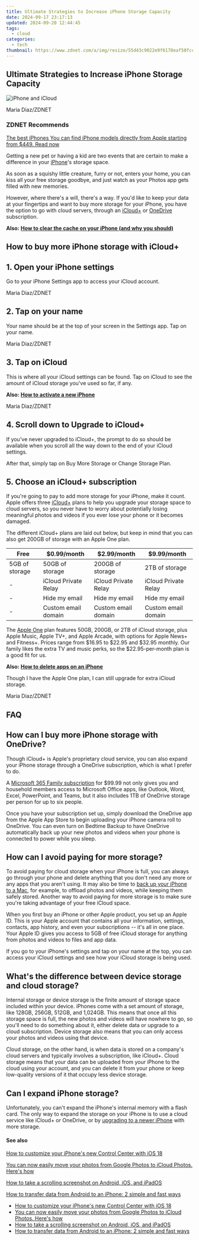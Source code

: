 ```yaml
---
title: Ultimate Strategies to Increase iPhone Storage Capacity
date: 2024-09-17 23:17:13
updated: 2024-09-20 12:44:45
tags:
  - cloud
categories:
  - tech
thumbnail: https://www.zdnet.com/a/img/resize/55d43c9022e9f6178eaf50fcc3ef770119875b48/2022/12/21/6d911ea6-6a66-4a2b-bd9a-0e9b1456e06e/iphone-storage.jpg?width=278&height=156&fit=crop&auto=webp
---
```


## Ultimate Strategies to Increase iPhone Storage Capacity

![iPhone and iCloud](https://www.zdnet.com/a/img/resize/5bce8e833ec009878fdb330f8f8e0bb5930418e2/2022/12/21/6d911ea6-6a66-4a2b-bd9a-0e9b1456e06e/iphone-storage.jpg?auto=webp&width=1280)

Maria Diaz/ZDNET

### **ZDNET** Recommends

[The best iPhones You can find iPhone models directly from Apple starting from $449.  Read now](https://www.zdnet.com/article/best-iphone/)

Getting a new pet or having a kid are two events that are certain to make a difference in your [iPhone](https://apple.sjv.io/c/159047/435031/7613?&sharedid=zdnet&partnerpropertyid=1980086&u=https%3A%2F%2Fwww.apple.com%2Fshop%2Fbuy-iphone%2Fiphone-14&subId1=zd-%5F%5FCOM%5FCLICK%5FID%5F%5F-dtp)'s storage space. 

As soon as a squishy little creature, furry or not, enters your home, you can kiss all your free storage goodbye, and just watch as your Photos app gets filled with new memories. 

However, where there's a will, there's a way. If you'd like to keep your data at your fingertips and want to buy more storage for your iPhone, you have the option to go with cloud servers, through an [iCloud+](https://apple.sjv.io/c/159047/435031/7613?&sharedid=zdnet&partnerpropertyid=1980086&u=https%3A%2F%2Fwww.apple.com%2Ficloud%2F&subId1=zd-%5F%5FCOM%5FCLICK%5FID%5F%5F-dtp) or [OneDrive](https://www.microsoft.com/en-us/microsoft-365/onedrive/online-cloud-storage) subscription. 

**Also:** [**How to clear the cache on your iPhone (and why you should)**](https://www.zdnet.com/article/how-to-clear-cache-on-iphone-and-why-you-should/)

##  How to buy more iPhone storage with iCloud+ 

## 1\. Open your iPhone settings

Go to your iPhone Settings app to access your iCloud account.

Maria Diaz/ZDNET

## 2\. Tap on your name

Your name should be at the top of your screen in the Settings app. Tap on your name.

Maria Diaz/ZDNET

## 3\. Tap on iCloud

This is where all your iCloud settings can be found. Tap on iCloud to see the amount of iCloud storage you've used so far, if any.

**Also:** [**How to activate a new iPhone**](https://www.zdnet.com/article/how-to-activate-a-new-iphone/)

Maria Diaz/ZDNET

## 4\. Scroll down to Upgrade to iCloud+

If you've never upgraded to iCloud+, the prompt to do so should be available when you scroll all the way down to the end of your iCloud settings. 

After that, simply tap on Buy More Storage or Change Storage Plan.

## 5\. Choose an iCloud+ subscription

If you're going to pay to add more storage for your iPhone, make it count. Apple offers three [iCloud+](https://www.apple.com/icloud/) plans to help you upgrade your storage space to cloud servers, so you never have to worry about potentially losing meaningful photos and videos if you ever lose your phone or it becomes damaged. 

The different iCloud+ plans are laid out below, but keep in mind that you can also get 200GB of storage with an Apple One plan.

| **Free**       | **$0.99/month**      | **$2.99/month**      | **$9.99/month**      |
| -------------- | -------------------- | -------------------- | -------------------- |
| 5GB of storage | 50GB of storage      | 200GB of storage     | 2TB of storage       |
| \-             | iCloud Private Relay | iCloud Private Relay | iCloud Private Relay |
| \-             | Hide my email        | Hide my email        | Hide my email        |
| \-             | Custom email domain  | Custom email domain  | Custom email domain  |

The [Apple One](https://www.apple.com/apple-one/) plan features 50GB, 200GB, or 2TB of iCloud storage, plus Apple Music, Apple TV+, and Apple Arcade, with options for Apple News+ and Fitness+. Prices range from $16.95 to $22.95 and $32.95 monthly. Our family likes the extra TV and music perks, so the $22.95-per-month plan is a good fit for us.

**Also:** [**How to delete apps on an iPhone**](https://www.zdnet.com/home-and-office/work-life/how-to-delete-apps-on-iphone/)

Though I have the Apple One plan, I can still upgrade for extra iCloud storage.

Maria Diaz/ZDNET

##  FAQ 

##  How can I buy more iPhone storage with OneDrive? 

Though iCloud+ is Apple's proprietary cloud service, you can also expand your iPhone storage through a OneDrive subscription, which is what I prefer to do. 

A [Microsoft 365 Family subscription](https://www.microsoft.com/en-us/microsoft-365/onedrive/compare-onedrive-plans?ef%5Fid=Cj0KCQiA-oqdBhDfARIsAO0TrGFK4uP7gavXuIZi0gUd1i9yXgbUftkpbSSk3qBEW5m5yf0sFMq1j6saAgU1EALw%5FwcB:G:s&OCID=AIDcmmwf9kwzdj%5FSEM%5FCj0KCQiA-oqdBhDfARIsAO0TrGFK4uP7gavXuIZi0gUd1i9yXgbUftkpbSSk3qBEW5m5yf0sFMq1j6saAgU1EALw%5FwcB:G:s&lnkd=Google%5FO365SMB%5FBrand&gclid=Cj0KCQiA-oqdBhDfARIsAO0TrGFK4uP7gavXuIZi0gUd1i9yXgbUftkpbSSk3qBEW5m5yf0sFMq1j6saAgU1EALw%5FwcB&activetab=tab:primaryr1) for $99.99 not only gives you and household members access to Microsoft Office apps, like Outlook, Word, Excel, PowerPoint, and Teams, but it also includes 1TB of OneDrive storage per person for up to six people. 

Once you have your subscription set up, simply download the OneDrive app from the Apple App Store to begin uploading your iPhone camera roll to OneDrive. You can even turn on Bedtime Backup to have OneDrive automatically back up your new photos and videos when your phone is connected to power while you sleep. 

##  How can I avoid paying for more storage?  

To avoid paying for cloud storage when your iPhone is full, you can always go through your phone and delete anything that you don't need any more or any apps that you aren't using. It may also be time to [back up your iPhone to a Mac](https://www.zdnet.com/article/how-to-back-up-iphone-with-icloud-or-mac/), for example, to offload photos and videos, while keeping them safely stored. Another way to avoid paying for more storage is to make sure you're taking advantage of your free iCloud space. 

When you first buy an iPhone or other Apple product, you set up an Apple ID. This is your Apple account that contains all your information, settings, contacts, app history, and even your subscriptions -- it's all in one place. Your Apple ID gives you access to 5GB of free iCloud storage for anything from photos and videos to files and app data. 

If you go to your iPhone's settings and tap on your name at the top, you can access your iCloud settings and see how your iCloud storage is being used. 

##  What's the difference between device storage and cloud storage? 

Internal storage or device storage is the finite amount of storage space included within your device. iPhones come with a set amount of storage, like 128GB, 256GB, 512GB, and 1,024GB. This means that once all this storage space is full, the new photos and videos will have nowhere to go, so you'll need to do something about it, either delete data or upgrade to a cloud subscription. Device storage also means that you can only access your photos and videos using that device. 

Cloud storage, on the other hand, is when data is stored on a company's cloud servers and typically involves a subscription, like iCloud+. Cloud storage means that your data can be uploaded from your iPhone to the cloud using your account, and you can delete it from your phone or keep low-quality versions of it that occupy less device storage.

##  Can I expand iPhone storage? 

Unfortunately, you can't expand the iPhone's internal memory with a flash card. The only way to expand the storage on your iPhone is to use a cloud service like iCloud+ or OneDrive, or by [upgrading to a newer iPhone](https://www.zdnet.com/article/iphone-13-vs-iphone-14/) with more storage. 

#### See also

[How to customize your iPhone's new Control Center with iOS 18](https://www.zdnet.com/article/how-to-customize-your-iphones-new-control-center-with-ios-18/ "How to customize your iPhone's new Control Center with iOS 18")

[You can now easily move your photos from Google Photos to iCloud Photos. Here's how](https://www.zdnet.com/article/you-can-now-easily-move-your-photos-from-google-photos-to-icloud-photos-heres-how/ "You can now easily move your photos from Google Photos to iCloud Photos. Here's how")

[How to take a scrolling screenshot on Android, iOS, and iPadOS](https://www.zdnet.com/article/how-to-take-a-scrolling-screenshot-on-android-ios-and-ipados/ "How to take a scrolling screenshot on Android, iOS, and iPadOS")

[How to transfer data from Android to an iPhone: 2 simple and fast ways](https://www.zdnet.com/article/how-to-transfer-data-from-android-to-an-iphone/ "How to transfer data from Android to an iPhone: 2 simple and fast ways")

* [How to customize your iPhone's new Control Center with iOS 18](https://www.zdnet.com/article/how-to-customize-your-iphones-new-control-center-with-ios-18/ "How to customize your iPhone's new Control Center with iOS 18")
* [You can now easily move your photos from Google Photos to iCloud Photos. Here's how](https://www.zdnet.com/article/you-can-now-easily-move-your-photos-from-google-photos-to-icloud-photos-heres-how/ "You can now easily move your photos from Google Photos to iCloud Photos. Here's how")
* [How to take a scrolling screenshot on Android, iOS, and iPadOS](https://www.zdnet.com/article/how-to-take-a-scrolling-screenshot-on-android-ios-and-ipados/ "How to take a scrolling screenshot on Android, iOS, and iPadOS")
* [How to transfer data from Android to an iPhone: 2 simple and fast ways](https://www.zdnet.com/article/how-to-transfer-data-from-android-to-an-iphone/ "How to transfer data from Android to an iPhone: 2 simple and fast ways")

<ins class="adsbygoogle"
     style="display:block"
     data-ad-format="autorelaxed"
     data-ad-client="ca-pub-7571918770474297"
     data-ad-slot="1223367746"></ins>



<ins class="adsbygoogle"
     style="display:block"
     data-ad-client="ca-pub-7571918770474297"
     data-ad-slot="8358498916"
     data-ad-format="auto"
     data-full-width-responsive="true"></ins>
